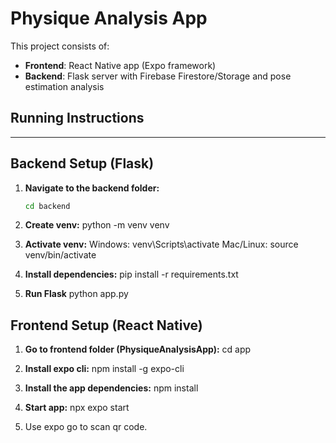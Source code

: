 # Physique Analysis App

This project consists of:
- **Frontend**: React Native app (Expo framework)
- **Backend**: Flask server with Firebase Firestore/Storage and pose estimation analysis

## Running Instructions

---

## Backend Setup (Flask)

1. **Navigate to the backend folder:**
   ```bash
   cd backend

2. **Create venv:**
python -m venv venv

3. **Activate venv:**
Windows: venv\Scripts\activate
Mac/Linux: source venv/bin/activate

4. **Install dependencies:**
pip install -r requirements.txt

5. **Run Flask**
python app.py

## Frontend Setup (React Native)

1. **Go to frontend folder (PhysiqueAnalysisApp):**
cd app

2. **Install expo cli:**
npm install -g expo-cli

3. **Install the app dependencies:**
npm install

4. **Start app:**
npx expo start

5. Use expo go to scan qr code.